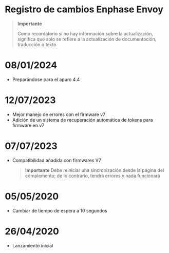 # Registro de cambios Enphase Envoy

>**Importante**
>
>Como recordatorio si no hay información sobre la actualización, significa que solo se refiere a la actualización de documentación, traducción o texto

# 08/01/2024

- Preparándose para el apuro 4.4

# 12/07/2023

- Mejor manejo de errores con el firmware v7
- Adición de un sistema de recuperación automática de tokens para firmware en v7

# 07/07/2023

- Compatibilidad añadida con firmwares V7

  >**Importante**
  > Debe reiniciar una sincronización desde la página del complemento; de lo contrario, tendrá errores y nada funcionará

# 05/05/2020

- Cambiar de tiempo de espera a 10 segundos

# 26/04/2020

- Lanzamiento inicial
